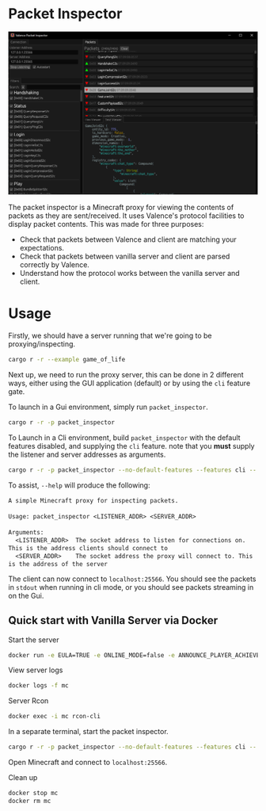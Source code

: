 # Packet Inspector

![packet inspector screenshot](https://raw.githubusercontent.com/valence-rs/valence/main/assets/packet-inspector.png)

The packet inspector is a Minecraft proxy for viewing the contents of packets as
they are sent/received. It uses Valence's protocol facilities to display packet
contents. This was made for three purposes:

- Check that packets between Valence and client are matching your expectations.
- Check that packets between vanilla server and client are parsed correctly by
  Valence.
- Understand how the protocol works between the vanilla server and client.

# Usage

Firstly, we should have a server running that we're going to be
proxying/inspecting.

```sh
cargo r -r --example game_of_life
```

Next up, we need to run the proxy server, this can be done in 2 different ways,
either using the GUI application (default) or by using the `cli` feature gate.

To launch in a Gui environment, simply run `packet_inspector`.

```sh
cargo r -r -p packet_inspector
```

To Launch in a Cli environment, build `packet_inspector` with the default
features disabled, and supplying the `cli` feature. note that you **must**
supply the listener and server addresses as arguments.

```bash
cargo r -r -p packet_inspector --no-default-features --features cli -- 127.0.0.1:25566 127.0.0.1:25565
```

To assist, `--help` will produce the following:

```
A simple Minecraft proxy for inspecting packets.

Usage: packet_inspector <LISTENER_ADDR> <SERVER_ADDR>

Arguments:
  <LISTENER_ADDR>  The socket address to listen for connections on. This is the address clients should connect to
  <SERVER_ADDR>    The socket address the proxy will connect to. This is the address of the server
```

The client can now connect to `localhost:25566`. You should see the packets in
`stdout` when running in cli mode, or you should see packets streaming in on the
Gui.

## Quick start with Vanilla Server via Docker

Start the server

```sh
docker run -e EULA=TRUE -e ONLINE_MODE=false -e ANNOUNCE_PLAYER_ACHIEVEMENTS=false -e GENERATE_STRUCTURES=false -e SPAWN_ANIMALS=false -e SPAWN_MONSTERS=false -e SPAWN_NPCS=false -e SPAWN_PROTECTION=0 -e VIEW_DISTANCE=16 -e MODE=creative -e LEVEL_TYPE=flat -e RCON_CMDS_STARTUP="gamerule doWeatherCycle false" -d -p 25565:25565 --name mc itzg/minecraft-server
```

View server logs

```sh
docker logs -f mc
```

Server Rcon

```sh
docker exec -i mc rcon-cli
```

In a separate terminal, start the packet inspector.

```sh
cargo r -r -p packet_inspector --no-default-features --features cli -- 127.0.0.1:25566 127.0.0.1:25565
```

Open Minecraft and connect to `localhost:25566`.

Clean up

```
docker stop mc
docker rm mc
```
